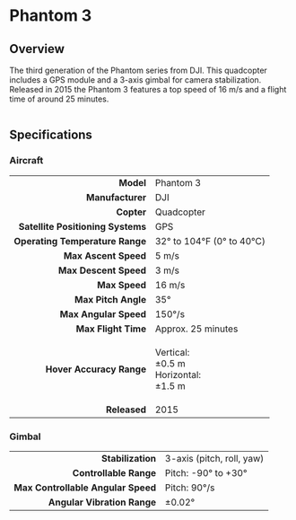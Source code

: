 # Phantom 3

## Overview

The third generation of the Phantom series from DJI.  This quadcopter includes a GPS module and a 3-axis gimbal for camera stabilization.  Released in 2015 the Phantom 3 features a top speed of 16 m/s and a flight time of around 25 minutes.

<figure><img src="../../.gitbook/assets/image (87).png" alt=""><figcaption></figcaption></figure>

## Specifications

### Aircraft

|                                   |                                                     |
| --------------------------------: | --------------------------------------------------- |
|                         **Model** | Phantom 3                                           |
|                  **Manufacturer** | DJI                                                 |
|                        **Copter** | Quadcopter                                          |
| **Satellite Positioning Systems** | GPS                                                 |
|   **Operating Temperature Range** | 32° to 104℉ (0° to 40℃)                             |
|              **Max Ascent Speed** | 5 m/s                                               |
|             **Max Descent Speed** | 3 m/s                                               |
|                     **Max Speed** | 16 m/s                                              |
|               **Max Pitch Angle** | 35°                                                 |
|             **Max Angular Speed** | 150°/s                                              |
|               **Max Flight Time** | Approx. 25 minutes                                  |
|          **Hover Accuracy Range** | <p>Vertical:<br>±0.5 m<br>Horizontal:<br>±1.5 m</p> |
|                      **Released** | 2015                                                |

### Gimbal

|                                    |                           |
| ---------------------------------: | ------------------------- |
|                  **Stabilization** | 3-axis (pitch, roll, yaw) |
|             **Controllable Range** | Pitch: -90° to +30°       |
| **Max Controllable Angular Speed** | Pitch: 90°/s              |
|        **Angular Vibration Range** | ±0.02°                    |
